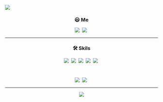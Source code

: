 <img src="https://capsule-render.vercel.app/api?type=waving&color=_custom_gradient=0:BDFFF3,100:56CCF2&height=200&section=header&text=Minsu%20Cho&fontSize=60" />


<h3 align="center">😃 Me</h3>

<p align="center">
<a href="mailto:mfblade2014@gmail.com"><img src="https://img.shields.io/badge/Gmail-EA4335?style=flat-square&logo=Gmail&logoColor=white"/></a>&nbsp 
<a href="https://velog.io/@mimmel"><img src="https://img.shields.io/badge/Velog-20C997?style=flat-square&logo=Velog&logoColor=white"/></a>&nbsp 
</p>


--------------------------------------------


<h3 align="center">🛠 Skils</h3>

<p align="center">
<img src="https://img.shields.io/badge/HTML5-E34F26?style=flat-square&logo=HTML5&logoColor=white"/></a>&nbsp 
<img src="https://img.shields.io/badge/CSS-1572B6?style=flat-square&logo=CSS&logoColor=white"/></a>&nbsp 
<img src="https://img.shields.io/badge/JavaScript-F7DF1E?style=flat-square&logo=JavaScript&logoColor=white"/></a>&nbsp 
<img src="https://img.shields.io/badge/TypeScript-3178C6?style=flat-square&logo=TypeScript&logoColor=white"/></a>&nbsp 
<img src="https://img.shields.io/badge/React-61DAFB?style=flat-square&logo=React&logoColor=white"/></a>&nbsp 
<p/><br/>
<p align="center">
<img src="https://img.shields.io/badge/styled-components-DB7093?style=flat-square&logo=styled-components&logoColor=white"/></a>&nbsp 
<img src="https://img.shields.io/badge/emotion-f988e7?style=flat-square&logo=emotion&logoColor=white"/></a>&nbsp 
<p/>


--------------------------------------------


<div align="center">
<img src="https://github-readme-stats.vercel.app/api?username=mim-mel&show_icons=true">
</div>
